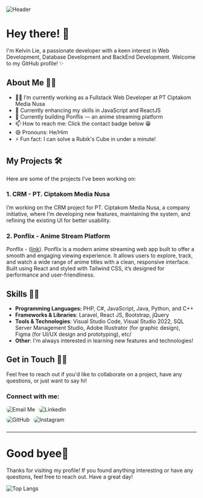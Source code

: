![Header](https://imgur.com/x1oLDlI.png)


<!-- <img align="right" alt="Coding" width="400" src="add your link 
  here"> -->

# Hey there! 👋

I'm Kelvin Lie, a passionate developer with a keen interest in Web Development, Database Development and BackEnd Development. Welcome to my GitHub profile! ✨

## About Me 🙋🏻

- 👨‍💻 I’m currently working as a Fullstack Web Developer at PT Ciptakom Media Nusa
- 🚧 Currently enhancing my skills in JavaScript and ReactJS
- 🍿 Currently building Ponflix — an anime streaming platform
- 📫 How to reach me: Click the contact badge below 😁
- 😄 Pronouns: He/Him
- ⚡ Fun fact: I can solve a Rubik's Cube in under a minute!

## My Projects 🛠️

Here are some of the projects I've been working on:

### 1. CRM - PT. Ciptakom Media Nusa

I’m working on the CRM project for PT. Ciptakom Media Nusa, a company initiative, where I’m developing new features, maintaining the system, and refining the existing UI for better usability.

### 2. Ponflix - Anime Stream Platform

Ponflix - ([link](https://github.com/Kleponaeru/movie-stream)). Ponflix is a modern anime streaming web app built to offer a smooth and engaging viewing experience. It allows users to explore, track, and watch a wide range of anime titles with a clean, responsive interface. Built using React and styled with Tailwind CSS, it’s designed for performance and user-friendliness.

## Skills 💪🏻

- **Programming Languages:** PHP, C#, JavaScript, Java, Python, and C++
- **Frameworks & Libraries**: Laravel, React JS, Bootstrap, jQuery 
- **Tools & Technologies**: Visual Studio Code, Visual Studio 2022, SQL Server Management Studio, Adobe Illustrator (for graphic design), Figma (for UI/UX design and prototyping), etc/
- **Other**: I'm always interested in learning new features and technologies!

## Get in Touch 👋🏻

Feel free to reach out if you'd like to collaborate on a project, have any questions, or just want to say hi!

<h3 align="left">Connect with me:</h3>
<!-- <p align="left">
<a href="your link" target="blank"><img align="center" src="https://cdn.jsdelivr.net/npm/simple-icons@3.0.1/icons/twitter.svg" alt="" height="30" width="40" /></a>
<a href="your link" target="blank"><img align="center" src="https://cdn.jsdelivr.net/npm/simple-icons@3.0.1/icons/linkedin.svg" alt="" height="30" width="40" /></a>
<a href="your link" target="blank"><img align="center" src="https://cdn.jsdelivr.net/npm/simple-icons@3.0.1/icons/instagram.svg" alt="" height="30" width="40" /></a>
<a href="your link" target="blank"><img align="center" src="https://cdn.jsdelivr.net/npm/simple-icons@3.0.1/icons/youtube.svg" alt="" height="30" width="40" /></a>
</p> -->

<div style="display: flex; align-items: center;" >
<a href="mailto:kelvinlie08@gmail.com" style="text-decoration:none; margin-bottom:10px;margin-right:10px; display:inline-block;">
    <img src="https://img.shields.io/badge/Email-Kelvinlie08-D14836?style=for-the-badge&logo=gmail&logoColor=white&labelColor=black&color=darkred&maxAge=2592000&maxAge=2592000&longCache=true&logoWidth=30&logoHeight=30" alt="Email Me" style="border-radius:16px;">
</a>

<a href="https://www.linkedin.com/in/klvnlie08/" style="text-decoration:none;margin-bottom:10px;display:inline-block;">
    <img src="https://img.shields.io/badge/LinkedIn-Connect-blue?style=for-the-badge&logo=linkedin&logoColor=white&labelColor=black&color=blue&maxAge=2592000&maxAge=2592000&longCache=true&logoWidth=30&logoHeight=30" alt="LinkedIn" style="border-radius:16px;">
</a>
</div>
<div style="display: flex; align-items: center;">
<a href="https://github.com/Kleponaeru" style="text-decoration:none;margin-bottom:10px;margin-right:10px; display:inline-block;">
    <img src="https://img.shields.io/badge/GitHub-Kleponaeru-black?style=for-the-badge&logo=github" alt="GitHub" style="border-radius:20px;">
</a>

<a href="https://www.instagram.com/klvnlie_/" style="text-decoration:none;display:inline-block; margin-bottom: 10px">
    <img src="https://img.shields.io/badge/Instagram-klvnlie__-purple?style=for-the-badge&logo=instagram" alt="Instagram" style="border-radius:20px;">
</a>
</div>
<hr>

# Good byee👋
Thanks for visiting my profile! If you found anything interesting or have any questions, feel free to reach out. Have a great day!

<!--![Kelvin's GitHub stats](https://github-readme-stats.vercel.app/api?username=kleponaeru&show_icons=true&theme=radical)-->

![Top Langs](https://github-readme-stats.vercel.app/api/top-langs/?username=Kleponaeru&hide=css,scss,html&theme=dark)
<!--![Visitor Count](https://profile-counter.glitch.me/Kleponaeru/count.svg)-->







